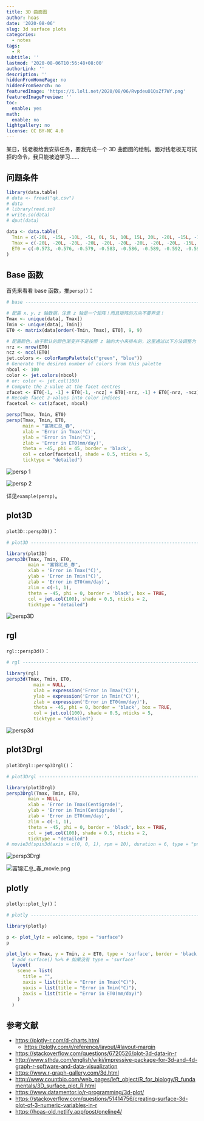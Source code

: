 ```yaml
---
title: 3D 曲面图
author: hoas
date: '2020-08-06'
slug: 3d surface plots
categories:
  - notes
tags:
  - R
subtitle: ''
lastmod: '2020-08-06T10:56:48+08:00'
authorLink: ''
description: ''
hiddenFromHomePage: no
hiddenFromSearch: no
featuredImage: 'https://i.loli.net/2020/08/06/RvpdeuO1QsZf7WY.png'
featuredImagePreview: ''
toc:
  enable: yes
math:
  enable: no
lightgallery: no
license: CC BY-NC 4.0
---
```


某日，钱老板给我安排任务，要我完成一个 3D 曲面图的绘制。面对钱老板无可抗拒的命令，我只能被迫学习……

<!--more-->

## 问题条件

```r
library(data.table)
# data <- fread("qk.csv")
# data
# library(read.so)
# write.so(data)
# dput(data)

data <- data.table(
  Tmin = c(-20L, -15L, -10L, -5L, 0L, 5L, 10L, 15L, 20L, -20L, -15L, -10L, -5L, 0L, 5L, 10L, 15L, 20L, -20L, -15L, -10L, -5L, 0L, 5L, 10L, 15L, 20L, -20L, -15L, -10L, -5L, 0L, 5L, 10L, 15L, 20L, -20L, -15L, -10L, -5L, 0L, 5L, 10L, 15L, 20L, -20L, -15L, -10L, -5L, 0L, 5L, 10L, 15L, 20L, -20L, -15L, -10L, -5L, 0L, 5L, 10L, 15L, 20L, -20L, -15L, -10L, -5L, 0L, 5L, 10L, 15L, 20L, -20L, -15L, -10L, -5L, 0L, 5L, 10L, 15L, 20L),
  Tmax = c(-20L, -20L, -20L, -20L, -20L, -20L, -20L, -20L, -20L, -15L, -15L, -15L, -15L, -15L, -15L, -15L, -15L, -15L, -10L, -10L, -10L, -10L, -10L, -10L, -10L, -10L, -10L, -5L, -5L, -5L, -5L, -5L, -5L, -5L, -5L, -5L, 0L, 0L, 0L, 0L, 0L, 0L, 0L, 0L, 0L, 5L, 5L, 5L, 5L, 5L, 5L, 5L, 5L, 5L, 10L, 10L, 10L, 10L, 10L, 10L, 10L, 10L, 10L, 15L, 15L, 15L, 15L, 15L, 15L, 15L, 15L, 15L, 20L, 20L, 20L, 20L, 20L, 20L, 20L, 20L, 20L),
  ET0 = c(-0.573, -0.576, -0.579, -0.583, -0.586, -0.589, -0.592, -0.595, -0.598, -0.47, -0.473, -0.476, -0.479, -0.482, -0.485, -0.488, -0.491, -0.494, -0.366, -0.368, -0.371, -0.374, -0.377, -0.38, -0.383, -0.386, -0.389, -0.261, -0.264, -0.267, -0.27, -0.273, -0.275, -0.278, -0.281, -0.284, -0.156, -0.159, -0.162, -0.165, 0, -0.17, -0.173, -0.176, -0.179, -0.051, -0.054, -0.056, -0.059, -0.062, -0.064, -0.067, -0.07, -0.073, 0.055, 0.052, 0.05, 0.047, 0.044, 0.042, 0.039, 0.037, 0.034, 0.161, 0.159, 0.156, 0.154, 0.151, 0.149, 0.146, 0.144, 0.141, 0.268, 0.266, 0.264, 0.261, 0.259, 0.256, 0.254, 0.251, 0.249)
)
```

## Base 函数

首先来看看 base 函数，推`persp()`：

```r
# base --------------------------------------------------------------------

# 配置 x、y、z 轴数据，注意 z 轴是一个矩阵！而且矩阵的方向不要弄混！
Tmax <- unique(data[, Tmax])
Tmin <- unique(data[, Tmin])
ET0 <- matrix(data[order(-Tmin, Tmax), ET0], 9, 9)

# 配置颜色，由于默认的颜色渐变并不是按照 z 轴的大小来排布的，这里通过以下方法调整为 z 轴
nrz <- nrow(ET0)
ncz <- ncol(ET0)
jet.colors <- colorRampPalette(c("green", "blue"))
# Generate the desired number of colors from this palette
nbcol <- 100
color <- jet.colors(nbcol)
# or: color <- jet.col(100)
# Compute the z-value at the facet centres
zfacet <- ET0[-1, -1] + ET0[-1, -ncz] + ET0[-nrz, -1] + ET0[-nrz, -ncz]
# Recode facet z-values into color indices
facetcol <- cut(zfacet, nbcol)

persp(Tmax, Tmin, ET0)
persp(Tmax, Tmin, ET0,
      main = "富锦汇总_春",
      xlab = 'Error in Tmax(°C)',
      ylab = 'Error in Tmin(°C)',
      zlab = 'Error in ET0(mm/day)',
      theta = -45, phi = 45, border = 'black',
      col = color[facetcol], shade = 0.5, nticks = 5,
      ticktype = "detailed")
```

![persp 1](https://i.loli.net/2020/08/06/xbdXTq8rU6wQ1BF.png)

![persp 2](https://i.loli.net/2020/08/06/itKy7XJBR2HY5cu.png)

详见`example(persp)`。

## plot3D

`plot3D::persp3D()`：

```r
# plot3D ------------------------------------------------------------------

library(plot3D)
persp3D(Tmax, Tmin, ET0,
        main = "富锦汇总_春",
        xlab = 'Error in Tmax(°C)',
        ylab = 'Error in Tmin(°C)',
        zlab = 'Error in ET0(mm/day)',
        zlim = c(-1, 1),
        theta = -45, phi = 0, border = 'black', box = TRUE,
        col = jet.col(100), shade = 0.5, nticks = 2,
        ticktype = "detailed")
```

![persp3D](https://i.loli.net/2020/08/06/1TRq8ECxGNJFlge.png)

## rgl

`rgl::persp3d()`：

```r
# rgl ---------------------------------------------------------------------

library(rgl)
persp3d(Tmax, Tmin, ET0,
          main = NULL,
          xlab = expression('Error in Tmax(°C)'),
          ylab = expression('Error in Tmin(°C)'),
          zlab = expression('Error in ET0(mm/day)'),
          theta = -45, phi = 0, border = 'black', box = TRUE,
          col = jet.col(100), shade = 0.5, nticks = 5,
          ticktype = "detailed")
```

![persp3d](https://i.loli.net/2020/08/06/ziwhU4OPNjK5pdx.png)

## plot3Drgl

`plot3Drgl::persp3Drgl()`：

```r
# plot3Drgl ---------------------------------------------------------------

library(plot3Drgl)
persp3Drgl(Tmax, Tmin, ET0,
        main = NULL,
        xlab = 'Error in Tmax(Centigrade)',
        ylab = 'Error in Tmin(Centigrade)',
        zlab = 'Error in ET0(mm/day)',
        zlim = c(-1, 1),
        theta = -45, phi = 0, border = 'black', box = TRUE,
        col = jet.col(100), shade = 0.5, nticks = 2,
        ticktype = "detailed")
# movie3d(spin3d(axis = c(0, 0, 1), rpm = 10), duration = 6, type = "png", dir = tempdir())
```

![persp3Drgl](https://i.loli.net/2020/08/06/ofYzr7Ze8O9UbmQ.png)

![富锦汇总_春_movie.png](https://i.loli.net/2020/08/06/VDmaMYvoEqceXO8.gif)

## plotly

`plotly::plot_ly()`：

```r
# plotly ------------------------------------------------------------------

library(plotly)

p <- plot_ly(z = volcano, type = "surface")
p

plot_ly(x = Tmax, y = Tmin, z = ET0, type = 'surface', border = 'black') %>%
  # add_surface() %>% # 如果没有 type = 'surface'
  layout(
    scene = list(
      title = "",
      xaxis = list(title = "Error in Tmax(°C)"),
      yaxis = list(title = "Error in Tmin(°C)"),
      zaxis = list(title = "Error in ET0(mm/day)")
    )
  )
```

## 参考文献

- https://plotly-r.com/d-charts.html
  - https://plotly.com/r/reference/layout/#layout-margin
- https://stackoverflow.com/questions/6720526/plot-3d-data-in-r
- http://www.sthda.com/english/wiki/impressive-package-for-3d-and-4d-graph-r-software-and-data-visualization
- https://www.r-graph-gallery.com/3d.html
- http://www.countbio.com/web_pages/left_object/R_for_biology/R_fundamentals/3D_surface_plot_R.html
- https://www.datamentor.io/r-programming/3d-plot/
- https://stackoverflow.com/questions/51414756/creating-surface-3d-plot-of-3-numeric-variables-in-r
- https://hoas-old.netlify.app/post/oneline4/